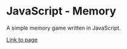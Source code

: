 # JavaScript - Memory
A simple memory game written in JavaScript. 

[Link to page](https://wettergrund.github.io/memory/)

